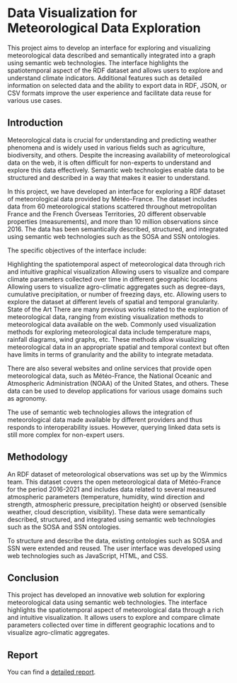 # Data Visualization for Meteorological Data Exploration
This project aims to develop an interface for exploring and visualizing meteorological data described and semantically integrated into a graph using semantic web technologies. The interface highlights the spatiotemporal aspect of the RDF dataset and allows users to explore and understand climate indicators. Additional features such as detailed information on selected data and the ability to export data in RDF, JSON, or CSV formats improve the user experience and facilitate data reuse for various use cases.

## Introduction
Meteorological data is crucial for understanding and predicting weather phenomena and is widely used in various fields such as agriculture, biodiversity, and others. Despite the increasing availability of meteorological data on the web, it is often difficult for non-experts to understand and explore this data effectively. Semantic web technologies enable data to be structured and described in a way that makes it easier to understand.

In this project, we have developed an interface for exploring a RDF dataset of meteorological data provided by Météo-France. The dataset includes data from 60 meteorological stations scattered throughout metropolitan France and the French Overseas Territories, 20 different observable properties (measurements), and more than 10 million observations since 2016. The data has been semantically described, structured, and integrated using semantic web technologies such as the SOSA and SSN ontologies.

The specific objectives of the interface include:

Highlighting the spatiotemporal aspect of meteorological data through rich and intuitive graphical visualization
Allowing users to visualize and compare climate parameters collected over time in different geographic locations
Allowing users to visualize agro-climatic aggregates such as degree-days, cumulative precipitation, or number of freezing days, etc.
Allowing users to explore the dataset at different levels of spatial and temporal granularity.
State of the Art
There are many previous works related to the exploration of meteorological data, ranging from existing visualization methods to meteorological data available on the web. Commonly used visualization methods for exploring meteorological data include temperature maps, rainfall diagrams, wind graphs, etc. These methods allow visualizing meteorological data in an appropriate spatial and temporal context but often have limits in terms of granularity and the ability to integrate metadata.

There are also several websites and online services that provide open meteorological data, such as Météo-France, the National Oceanic and Atmospheric Administration (NOAA) of the United States, and others. These data can be used to develop applications for various usage domains such as agronomy.

The use of semantic web technologies allows the integration of meteorological data made available by different providers and thus responds to interoperability issues. However, querying linked data sets is still more complex for non-expert users.

## Methodology
An RDF dataset of meteorological observations was set up by the Wimmics team. This dataset covers the open meteorological data of Météo-France for the period 2016-2021 and includes data related to several measured atmospheric parameters (temperature, humidity, wind direction and strength, atmospheric pressure, precipitation height) or observed (sensible weather, cloud description, visibility). These data were semantically described, structured, and integrated using semantic web technologies such as the SOSA and SSN ontologies.

To structure and describe the data, existing ontologies such as SOSA and SSN were extended and reused. The user interface was developed using web technologies such as JavaScript, HTML, and CSS.

## Conclusion
This project has developed an innovative web solution for exploring meteorological data using semantic web technologies. The interface highlights the spatiotemporal aspect of meteorological data through a rich and intuitive visualization. It allows users to explore and compare climate parameters collected over time in different geographic locations and to visualize agro-climatic aggregates.

## Report
You can find a [detailed report](https://drive.google.com/file/d/1VTk_QDPzpSLpo6phFd5gInaGljIbkl-j/view?usp=sharing).
